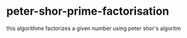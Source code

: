 # peter-shor-prime-factorisation
this algorithme factorizes a given number using peter shor's algoritm
